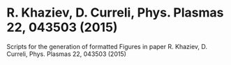# R. Khaziev, D. Curreli, Phys. Plasmas 22, 043503 (2015)
Scripts for the generation of formatted Figures in paper R. Khaziev, D. Curreli, Phys. Plasmas 22, 043503 (2015)

